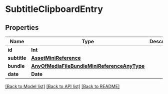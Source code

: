 # SubtitleClipboardEntry

## Properties

Name | Type | Description | Notes
------------ | ------------- | ------------- | -------------
**id** | **Int** |  | 
**subtitle** | [**AssetMiniReference**](AssetMiniReference.md) |  | 
**bundle** | [**AnyOfMediaFileBundleMiniReferenceAnyType**](AnyOfMediaFileBundleMiniReferenceAnyType.md) |  | [optional] 
**date** | **Date** |  | [readonly] 

[[Back to Model list]](../README.md#documentation-for-models) [[Back to API list]](../README.md#documentation-for-api-endpoints) [[Back to README]](../README.md)


